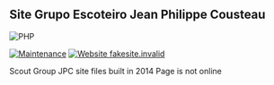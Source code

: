 ## Site Grupo Escoteiro Jean Philippe Cousteau

![PHP](https://img.shields.io/badge/php-%23777BB4.svg?style=for-the-badge&logo=php&logoColor=white) 

[![Maintenance](https://img.shields.io/badge/Maintained%3F-no-red.svg)](https://bitbucket.org/lbesson/ansi-colors) [![Website fakesite.invalid](https://img.shields.io/website-up-down-green-red/http/fakesite.invalid.svg)](http://fakesite.invalid/)


Scout Group JPC site files built in 2014
Page is not online
